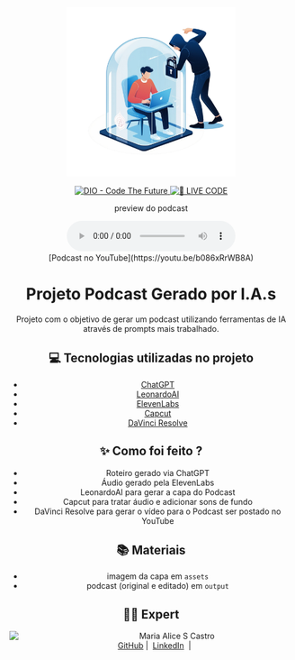 <p align="center">
<img 
    src="./assets/Leonardo_Phoenix_09_clean_soft_illustration_edit.png"
    width="300"
/>
</p>

<p align="center">
<a href="https://dio.me/">
    <img 
        src="https://img.shields.io/badge/DIO-Code_The_Future-28DA77?logo=youtube" 
        alt="DIO - Code The Future">
</a>
<a href="https://dio.me/">
<img 
    src="https://img.shields.io/badge/🔴_LIVE_CODE-FF5E72" 
    alt="🔴 LIVE CODE">
</a>
</p>

<p align="center">
    preview do podcast
</p>

<div align="center">
    <audio src="output/podcast-0108.MP3" controls title="Podcast editado"></audio>
</div>

<div align="center">
    [Podcast no YouTube](https://youtu.be/b086xRrWB8A)
</center>

# Projeto Podcast Gerado por I.A.s

Projeto com o objetivo de gerar um podcast utilizando ferramentas de IA através de prompts mais trabalhado.

## 💻 Tecnologias utilizadas no projeto

- [ChatGPT](https://chat.openai.com/) 
- [LeonardoAI](https://app.leonardo.ai/image-generation)
- [ElevenLabs](https://beta.elevenlabs.io/)
- [Capcut](https://www.capcut.com/pt-br/)
- [DaVinci Resolve](https://www.blackmagicdesign.com/br/products/davinciresolve/)

## ✨ Como foi feito ?

- Roteiro gerado via ChatGPT
- Áudio gerado pela ElevenLabs
- LeonardoAI para gerar a capa do Podcast
- Capcut para tratar áudio e adicionar sons de fundo
- DaVinci Resolve para gerar o vídeo para o Podcast ser postado no YouTube


## 📚 Materiais

- imagem da capa em `assets`
- podcast (original e editado) em `output`


## 👨‍💻 Expert

<p>
    <img 
      align=left 
      margin=10 
      width=80 
      src="https://avatars.githubusercontent.com/u/61152352?v=4"
    />
    <p>&nbsp&nbsp&nbspMaria Alice S Castro<br>
    &nbsp&nbsp&nbsp
    <a href="https://github.com/malice-hub/">GitHub</a>&nbsp;|&nbsp;
    <a href="https://www.linkedin.com/in/maria-alice-s-castro-b9aa4067/">LinkedIn</a>
&nbsp;|&nbsp;</p>
</p>
<br/><br/>
<p>
